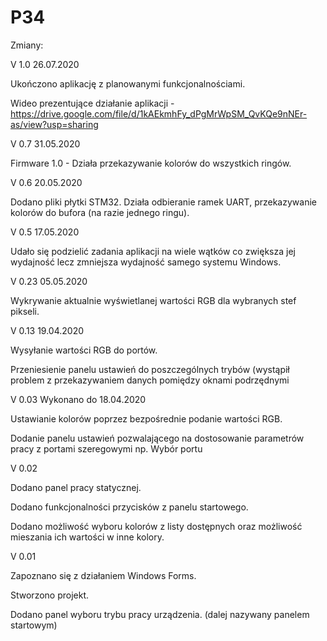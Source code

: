 # P34
Zmiany:

V 1.0 26.07.2020

Ukończono aplikację z planowanymi funkcjonalnościami.

Wideo prezentujące działanie aplikacji - https://drive.google.com/file/d/1kAEkmhFy_dPgMrWpSM_QvKQe9nNEr-as/view?usp=sharing



V 0.7 31.05.2020

Firmware 1.0 - Działa przekazywanie kolorów do wszystkich ringów.



V 0.6 20.05.2020

Dodano pliki płytki STM32. Działa odbieranie ramek UART, przekazywanie kolorów do bufora (na razie jednego ringu).



V 0.5 17.05.2020

Udało się podzielić zadania aplikacji na wiele wątków co zwiększa jej wydajność lecz zmniejsza wydajność samego systemu Windows.



V 0.23 05.05.2020

Wykrywanie aktualnie wyświetlanej wartości RGB dla wybranych stef pikseli.



V 0.13 19.04.2020

Wysyłanie wartości RGB do portów.

Przeniesienie panelu ustawień do poszczególnych trybów (wystąpił problem z przekazywaniem danych pomiędzy oknami podrzędnymi 



V 0.03 Wykonano do 18.04.2020

Ustawianie kolorów poprzez bezpośrednie podanie wartości RGB.

Dodanie panelu ustawień pozwalającego na dostosowanie parametrów pracy z portami szeregowymi np. Wybór portu



V 0.02

Dodano panel pracy statycznej.

Dodano funkcjonalności przycisków z panelu startowego.

Dodano możliwość wyboru kolorów z listy dostępnych oraz możliwość mieszania ich wartości w inne kolory.



V 0.01 

Zapoznano się z działaniem Windows Forms.

Stworzono projekt.

Dodano panel wyboru trybu pracy urządzenia. (dalej nazywany panelem startowym)
